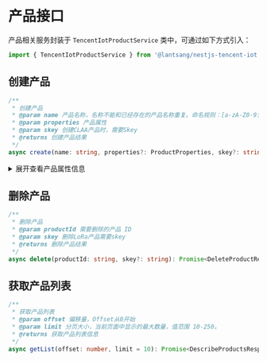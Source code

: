 # 产品接口

产品相关服务封装于 `TencentIotProductService` 类中，可通过如下方式引入：

``` typescript
import { TencentIotProductService } from '@lantsang/nestjs-tencent-iot'
```

## 创建产品

``` typescript
/**
 * 创建产品
 * @param name 产品名称，名称不能和已经存在的产品名称重复。命名规则：[a-zA-Z0-9:_-]{1,32}
 * @param properties 产品属性
 * @param skey 创建CLAA产品时，需要Skey
 * @returns 创建产品结果
 */
async create(name: string, properties?: ProductProperties, skey?: string): Promise<CreateProductResponse> {}
```

<details>
<summary>展开查看产品属性信息</summary>

|名称|类型|必选|描述|
|-----|-----|-----|-----|
|ProductDescription|String|否|产品描述|
|EncryptionType|String|否|加密类型， `1` 表示**证书认证**， `2` 表示**签名认证**。如不填写，默认值是 `1` |
|Region|String|否|产品所属区域，目前只支持广州（gz）|
|ProductType|String|否|产品类型，各个类型值代表的节点-类型如下： `0` 普通产品， `2` **NB-IoT**产品， `4` **LoRa**产品， `3` **LoRa**网关产品， `5` 普通网关产品 **默认值**是 `0` |
|Format|String|否|数据格式，取值为 `json` 或者 `custom` ，默认值是 `json` |
|Platform|String|否|产品所属平台，默认值是 `0` |
|Appeui|String|否| `LoRa` 产品运营侧 `APPEUI` ，只有 `LoRa` 产品需要填写|
|ModelId|String|否|产品绑定的物模型ID， `-1` 表示**不绑定**|
|ModelName|String|否|产品绑定的物模型名称|
|ProductKey|String|否|产品密钥， `suite` 产品才会有|
|RegisterType|String|否|动态注册类型 `0` -关闭, `1` -预定义设备名 `2` -动态定义设备名|
|ProductSecret|String|否|动态注册产品秘钥|
|RegisterLimit|String|否| `RegisterType` 为 `2` 时，设备动态创建的限制数量|
|MQTTHost|String|否| `MQTT` 设备连接 `Host` |

</details>

## 删除产品

``` typescript
/**
 * 删除产品
 * @param productId 需要删除的产品 ID
 * @param skey 删除LoRa产品需要skey
 * @returns 删除产品结果
 */
async delete(productId: string, skey?: string): Promise<DeleteProductResponse> {}
```

## 获取产品列表

``` typescript
/**
 * 获取产品列表
 * @param offset 偏移量，Offset从0开始
 * @param limit 分页大小，当前页面中显示的最大数量，值范围 10-250。
 * @returns 获取产品列表信息
 */
async getList(offset: number, limit = 10): Promise<DescribeProductsResponse> {}
```
